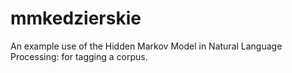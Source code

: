 # mmkedzierskie
An example use of the Hidden Markov Model in Natural Language Processing: for tagging a corpus.
